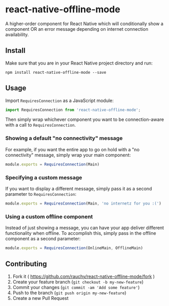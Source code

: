 # react-native-offline-mode
A higher-order component for React Native which will conditionally show a component OR an error message depending on internet connection availability.

Install
-------

Make sure that you are in your React Native project directory and run:

```npm install react-native-offline-mode --save```

## Usage

Import `RequiresConnection` as a JavaScript module:

```js
import RequiresConnection from 'react-native-offline-mode';
```

Then simply wrap whichever component you want to be connection-aware with a call to `RequiresConnection`.

### Showing a default "no connectivity" message

For example, if you want the entire app to go on hold with a "no connectivity" message, simply wrap your main component:

```js
module.exports = RequiresConnection(Main)
```

### Specifying a custom message

If you want to display a different message, simply pass it as a second parameter to `RequiresConnection`:

```js
module.exports = RequiresConnection(Main, 'no internetz for you :(')
```

### Using a custom offline component

Instead of just showing a message, you can have your app deliver different functionality when offline. To accomplish this, simply pass in the offline component as a second parameter:

```js
module.exports = RequiresConnection(OnlineMain, OfflineMain)
```

## Contributing

1. Fork it ( https://github.com/rauchy/react-native-offline-mode/fork )
2. Create your feature branch (`git checkout -b my-new-feature`)
3. Commit your changes (`git commit -am 'Add some feature'`)
4. Push to the branch (`git push origin my-new-feature`)
5. Create a new Pull Request
